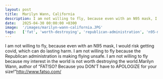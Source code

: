 ```yaml
---
layout: post
title:  Marilyn Wann, California
description: I am not willing to fly, because even with an N95 mask, I would risk getting covid, which can do lasting harm. I am not willing to fly because the Rep...
date:   2025-04-30 00:00:00 +0300
image:  '/images/marilyn-wann-california.JPG'
tags:   ['fat', 'worth-destroying', 'republican-administration', 'n95-mask', 'marilyn-wann', 'lasting-harm', 'world', 'world']
---
```

I am not willing to fly, because even with an N95 mask, I would risk getting covid, which can do lasting harm. I am not willing to fly because the Republican administration is making flying unsafe. I am not willing to fly because my interest in the world is not worth destroying the world.Marilyn Wann, author of “FAT!SO? Because you DON'T have to APOLOGIZE for your size!”http://www.fatso.com/

